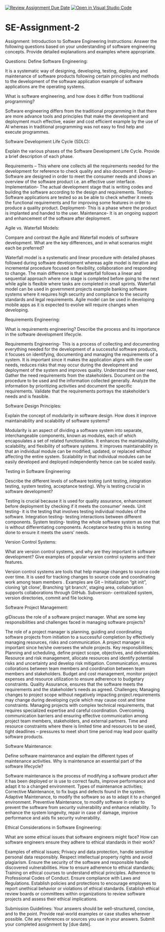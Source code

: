[![Review Assignment Due Date](https://classroom.github.com/assets/deadline-readme-button-24ddc0f5d75046c5622901739e7c5dd533143b0c8e959d652212380cedb1ea36.svg)](https://classroom.github.com/a/-ucQIGTc)
[![Open in Visual Studio Code](https://classroom.github.com/assets/open-in-vscode-718a45dd9cf7e7f842a935f5ebbe5719a5e09af4491e668f4dbf3b35d5cca122.svg)](https://classroom.github.com/online_ide?assignment_repo_id=15240721&assignment_repo_type=AssignmentRepo)
# SE-Assignment-2
Assignment: Introduction to Software Engineering
Instructions:
Answer the following questions based on your understanding of software engineering concepts. Provide detailed explanations and examples where appropriate.

Questions:
Define Software Engineering:

It is a systematic way of designing, developing, testing, deploying and maintenance of software products following certain principles and methods to the development of the software application example of software applications are the operating systems.

What is software engineering, and how does it differ from traditional programming?

Software engineering differs from the traditional programming in that there are more advance tools and principles that make the development and deployment much effective, easier and cost efficient  example by the use of AI whereas in traditional programming was not easy to find help and execute programmes.

Software Development Life Cycle (SDLC):

Explain the various phases of the Software Development Life Cycle. Provide a brief description of each phase.

Requirements – This where one collects all the requirements needed for the development for reference to check quality and also document it.
Design- Software are designed in order to meet the consumer needs and shows an overview of the software product i.e. an effective user interface.
Implementation- The actual development stage that is writing codes and building the software according to the design and requirements.
Testing- Software applications are tested so as be able to check whether it meets the functional requirements and for improving some features in order to produce a quality product.
Deployment- This is a phase where the product is implanted and handed to the user.
Maintenance- It is an ongoing support and enhancement of the software after deployment.

Agile vs. Waterfall Models:

Compare and contrast the Agile and Waterfall models of software development. What are the key differences, and in what scenarios might each be preferred?

Waterfall model is a systematic and linear procedure with detailed phases followed during software development whereas agile model is iterative and incremental procedure focused on flexibility, collaboration and responding to change.
The main difference is that waterfall follows a linear and sequential approach where one stage is completed before going to the next while agile is flexible  where tasks are completed in small sprints.
Waterfall model can be used in government projects example banking software systems where it requires high security and compliance to the security standards and legal requirements.
Agile model can be used in developing mobile apps as it is expected to evolve will require changes when developing.


Requirements Engineering:

What is requirements engineering? Describe the process and its importance in the software development lifecycle.

Requirements Engineering- This is a process of collecting and documenting everything needed for the development of a successful software products, it focuses on identifying, documenting and managing the requirements of a system. 
It is important since it makes the application aligns with the user needs, reduces risks that may occur during the development and deployment of the system and improves quality.
Understand the user need,
Gather the need requirements from the stakeholders. 
Document on the procedure to be used and the information collected generally.
Analyze the information by prioritizing activities and document the specific requirements.
Validate that the requirements portrays the stakeholder’s needs and is feasible.

Software Design Principles:

Explain the concept of modularity in software design. How does it improve maintainability and scalability of software systems?

 Modularity is an aspect of dividing a software system into separate, interchangeable components, known as modules, each of which encapsulates a set of related functionalities. It enhances the maintainability, scalability, and flexibility of software systems. 
It improves maintainability in that an individual module can be modified, updated, or replaced without affecting the entire system.
Scalability in that individual modules can be easily developed and deployed independently hence can be scaled easily.

Testing in Software Engineering:

Describe the different levels of software testing (unit testing, integration testing, system testing, acceptance testing). Why is testing crucial in software development?

Testing is  crucial because it is used for quality assurance, enhancement before deployment by checking if it meets the consumer’ needs.
Unit testing- it is the testing that involves testing individual modules of the software.
Integration testing- testing interactions between different components.
System testing- testing the whole software system as one that is without differentiating components.
Acceptance testing this is testing done to ensure it meets the users’ needs.

Version Control Systems:

What are version control systems, and why are they important in software development? Give examples of popular version control systems and their features.

Version control systems are tools that help manage changes to source code over time. 
It is used for tracking  changes to source code and coordinating  work among team members . 
Examples are  Git – Initialization “git init”, cloning ‘git clone’, Branching ‘git branch’, staging area, collaboration supports collaborations through GitHub.
Subversion- centralized system, version directories, commit and file locking.

Software Project Management:

giDiscuss the role of a software project manager. What are some key responsibilities and challenges faced in managing software projects?

  The role of a project manager is planning, guiding and coordinating software projects from initiation to a successful completion by effectively managing resources, risks and communication. A project manager is important since he/she oversees the whole projects.
Key responsibilities;
Planning and scheduling, define project scope, objectives, and deliverables. 
Resource and risk management, allocate resources and identify potential risks and uncertainty and develop risk mitigation.
Communication, ensures collorations between team members and coordination between team members and stakeholders.
Budget and cost management, monitor project expenses and resource utilization to ensure adherence to budgetary constraints.
Quality Assurance, ensures that the software meets the requirements and the stakeholder’s needs as agreed.
Challenges;
Managing changes to project scope without negatively impacting project.requirements may change during developing cycle which may cause cost and time constraints.
Managing projects with complex technical requirements, that requires specialized expertise and careful coordination.
Overcoming communication barriers and ensuring effective communication among project team members, stakeholders, and external partners.
Time and resource constraints where there is limited time and resources to be used, tight deadlines – pressures to meet short time period may lead poor quality software products.

Software Maintenance:

Define software maintenance and explain the different types of maintenance activities. Why is maintenance an essential part of the software lifecycle?

Software maintenance is the process of modifying a software product after it has been deployed or is use to correct faults, improve performance and adapt it to a changed environment. 
Types of maintenance activities;
Corrective Maintenance, to fix bugs and defects found in the system.
Adaptive Maintenance, to modify the software so as to adapt it to a changed environment.
Preventive Maintenance, to modify software in order to prevent the software from security vulnerability and enhance reliability.
To enhance the system longevity, repair in case of damage, improve performance and aids fix security vulnerability.

Ethical Considerations in Software Engineering:

What are some ethical issues that software engineers might face? How can software engineers ensure they adhere to ethical standards in their work?

Examples of ethical issues;
Privacy and data protection, handle sensitive personal data responsibly.
Respect intellectual property rights and avoid plagiarism. 
Ensure the security of the software and responsible handle discovered vulnerabilities.
How to ensure adherence to ethical standards;
Training on ethical courses to understand ethical principles.
Adherence to Professional Codes of Conduct.
Ensure compliance with Laws and Regulations.
Establish policies and protections to encourage employees to report unethical behavior or violations of ethical standards.
Establish ethical review boards or committees within organizations to review software projects and assess their ethical implications.


Submission Guidelines:
Your answers should be well-structured, concise, and to the point.
Provide real-world examples or case studies wherever possible.
Cite any references or sources you use in your answers.
Submit your completed assignment by [due date].
